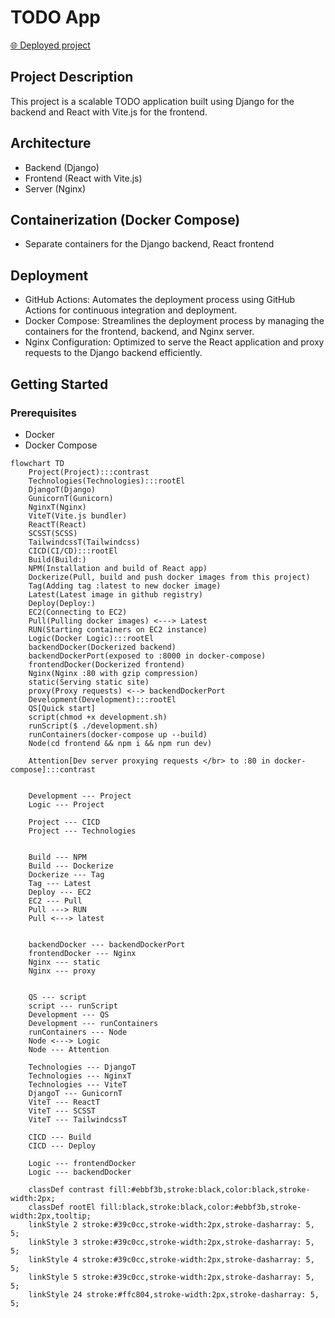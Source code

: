 # TODO App
<a href="http://ec2-18-189-69-172.us-east-2.compute.amazonaws.com">🌐 Deployed project</a>
## Project Description
This project is a scalable TODO application built using Django for the backend and React with Vite.js for the frontend.

## Architecture
- Backend (Django)
- Frontend (React with Vite.js)
- Server (Nginx)

## Containerization (Docker Compose)
- Separate containers for the Django backend, React frontend

## Deployment
- GitHub Actions: Automates the deployment process using GitHub Actions for continuous integration and deployment.
- Docker Compose: Streamlines the deployment process by managing the containers for the frontend, backend, and Nginx server.
- Nginx Configuration: Optimized to serve the React application and proxy requests to the Django backend efficiently.

## Getting Started
### Prerequisites
- Docker
- Docker Compose
```mermaid
flowchart TD
    Project(Project):::contrast
    Technologies(Technologies):::rootEl
    DjangoT(Django)
    GunicornT(Gunicorn)
    NginxT(Nginx)
    ViteT(Vite.js bundler)
    ReactT(React)
    SCSST(SCSS)
    TailwindcssT(Tailwindcss)
    CICD(CI/CD):::rootEl
    Build(Build:)
    NPM(Installation and build of React app)
    Dockerize(Pull, build and push docker images from this project)
    Tag(Adding tag :latest to new docker image)
    Latest(Latest image in github registry)
    Deploy(Deploy:)
    EC2(Connecting to EC2)
    Pull(Pulling docker images) <---> Latest
    RUN(Starting containers on EC2 instance)
    Logic(Docker Logic):::rootEl
    backendDocker(Dockerized backend)
    backendDockerPort(exposed to :8000 in docker-compose)
    frontendDocker(Dockerized frontend)
    Nginx(Nginx :80 with gzip compression)
    static(Serving static site)
    proxy(Proxy requests) <--> backendDockerPort
    Development(Development):::rootEl
    QS[Quick start]
    script(chmod +x development.sh)
    runScript($ ./development.sh)
    runContainers(docker-compose up --build)
    Node(cd frontend && npm i && npm run dev)

    Attention[Dev server proxying requests </br> to :80 in docker-compose]:::contrast


    Development --- Project
    Logic --- Project

    Project --- CICD
    Project --- Technologies


    Build --- NPM
    Build --- Dockerize
    Dockerize --- Tag
    Tag --- Latest
    Deploy --- EC2
    EC2 --- Pull
    Pull ---> RUN
    Pull <---> latest


    backendDocker --- backendDockerPort
    frontendDocker --- Nginx
    Nginx --- static
    Nginx --- proxy


    QS --- script
    script --- runScript
    Development --- QS
    Development --- runContainers
    runContainers --- Node
    Node <---> Logic
    Node --- Attention

    Technologies --- DjangoT
    Technologies --- NginxT
    Technologies --- ViteT
    DjangoT --- GunicornT
    ViteT --- ReactT
    ViteT --- SCSST
    ViteT --- TailwindcssT

    CICD --- Build
    CICD --- Deploy

    Logic --- frontendDocker
    Logic --- backendDocker

    classDef contrast fill:#ebbf3b,stroke:black,color:black,stroke-width:2px;
    classDef rootEl fill:black,stroke:black,color:#ebbf3b,stroke-width:2px,tooltip;
    linkStyle 2 stroke:#39c0cc,stroke-width:2px,stroke-dasharray: 5, 5;
    linkStyle 3 stroke:#39c0cc,stroke-width:2px,stroke-dasharray: 5, 5;
    linkStyle 4 stroke:#39c0cc,stroke-width:2px,stroke-dasharray: 5, 5;
    linkStyle 5 stroke:#39c0cc,stroke-width:2px,stroke-dasharray: 5, 5;
    linkStyle 24 stroke:#ffc804,stroke-width:2px,stroke-dasharray: 5, 5;
```
